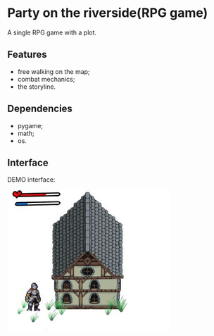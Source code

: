 # Party on the riverside(RPG game)
A single RPG game with a plot.
## Features
- free walking on the map;
- combat mechanics;
- the storyline.
## Dependencies
- pygame;
- math;
- os.

## Interface
DEMO interface:

![An image is missing?](Изображения/im.jpeg "This is how it looks on your computer!")
